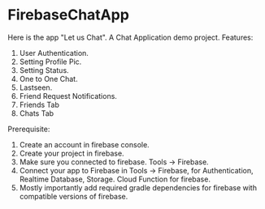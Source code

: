 # FirebaseChatApp
 Here is the app "Let us Chat". A Chat Application demo project.
 Features:
1. User Authentication.
2. Setting Profile Pic.
3. Setting Status.
4. One to One Chat.
5. Lastseen.
6. Friend Request Notifications.
7. Friends Tab
8. Chats Tab

Prerequisite:
1. Create an account in firebase console.
2. Create your project in firebase.
3. Make sure you connected to firebase. Tools -> Firebase.
4. Connect your app to Firebase in Tools -> Firebase, for Authentication, Realtime Database, Storage. Cloud Function for firebase.
5. Mostly importantly add required gradle dependencies for firebase with compatible versions of firebase.
